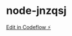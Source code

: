 # node-jnzqsj

[Edit in Codeflow ⚡️](https://stackblitz.com/~/github.com/QuangNTSparkminds/node-jnzqsj)